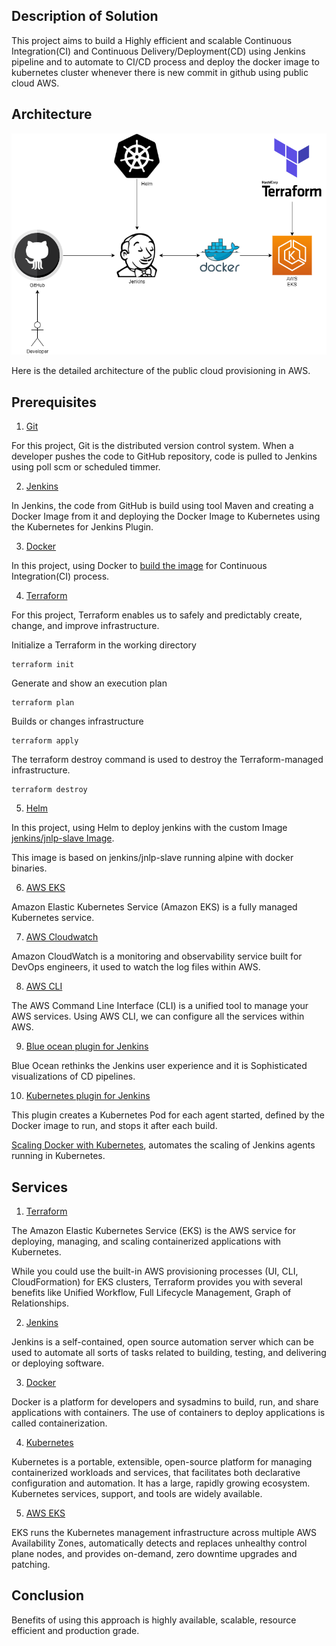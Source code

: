 ## Description of Solution

This project aims to build a Highly efficient and scalable Continuous Integration(CI) and Continuous Delivery/Deployment(CD) using Jenkins pipeline and to automate to CI/CD process and deploy the docker image to kubernetes cluster whenever there is new commit in github using public cloud AWS.

## Architecture

![Public Cloud Architecture](Public_Cloud_Architecture.png)

Here is the detailed architecture of the public cloud provisioning in AWS.

## Prerequisites

1. [Git](https://git-scm.com/book/en/v2/Getting-Started-Installing-Git)

For this project, Git is the distributed version control system. When a developer pushes the code to GitHub repository, code is pulled to Jenkins using poll scm or scheduled timmer. 

2. [Jenkins](https://www.jenkins.io/doc/book/installing/)

In Jenkins, the code from GitHub is build using tool Maven and creating a Docker Image from it and deploying the Docker Image to Kubernetes using the Kubernetes for Jenkins Plugin.

3. [Docker](https://docs.docker.com/engine/install/ubuntu/)

In this project, using Docker to [build the image](https://docs.docker.com/engine/reference/commandline/build/) for Continuous Integration(CI) process.

4. [Terraform](https://learn.hashicorp.com/terraform/getting-started/install.html)

For this project, Terraform enables us to safely and predictably create, change, and improve infrastructure.

Initialize a Terraform in the working directory
```
terraform init
```
Generate and show an execution plan
```
terraform plan
```
Builds or changes infrastructure
```
terraform apply
```
The terraform destroy command is used to destroy the Terraform-managed infrastructure.
```
terraform destroy
```

5. [Helm](https://helm.sh/docs/intro/install/)

In this project, using Helm to deploy jenkins with the custom Image [jenkins/jnlp-slave Image](https://hub.docker.com/r/joao29a/jnlp-slave-alpine-docker).

This image is based on jenkins/jnlp-slave running alpine with docker binaries.

6. [AWS EKS](https://aws.amazon.com/eks/)

Amazon Elastic Kubernetes Service (Amazon EKS) is a fully managed Kubernetes service. 

7. [AWS Cloudwatch](https://aws.amazon.com/cloudwatch/)

Amazon CloudWatch is a monitoring and observability service built for DevOps engineers, it used to watch the log files within AWS.

8. [AWS CLI](https://docs.aws.amazon.com/cli/latest/userguide/cli-chap-install.html)

The AWS Command Line Interface (CLI) is a unified tool to manage your AWS services. Using AWS CLI, we can configure all the services within AWS.

9. [Blue ocean plugin for Jenkins](https://plugins.jenkins.io/blueocean/)

Blue Ocean rethinks the Jenkins user experience and it is Sophisticated visualizations of CD pipelines.

10. [Kubernetes plugin for Jenkins](https://plugins.jenkins.io/kubernetes/)

This plugin creates a Kubernetes Pod for each agent started, defined by the Docker image to run, and stops it after each build.

[Scaling Docker with Kubernetes](https://www.infoq.com/articles/scaling-docker-with-kubernetes/), automates the scaling of Jenkins agents running in Kubernetes.

## Services

1. [Terraform](https://learn.hashicorp.com/terraform)

The Amazon Elastic Kubernetes Service (EKS) is the AWS service for deploying, managing, and scaling containerized applications with Kubernetes.

While you could use the built-in AWS provisioning processes (UI, CLI, CloudFormation) for EKS clusters, Terraform provides you with several benefits like Unified Workflow, Full Lifecycle Management, Graph of Relationships.

2. [Jenkins](https://www.jenkins.io/doc/)

Jenkins is a self-contained, open source automation server which can be used to automate all sorts of tasks related to building, testing, and delivering or deploying software.


3. [Docker](https://docs.docker.com/get-started/)

Docker is a platform for developers and sysadmins to build, run, and share applications with containers. The use of containers to deploy applications is called containerization.

4. [Kubernetes](https://kubernetes.io/docs/home/)

Kubernetes is a portable, extensible, open-source platform for managing containerized workloads and services, that facilitates both declarative configuration and automation. It has a large, rapidly growing ecosystem. Kubernetes services, support, and tools are widely available.

5. [AWS EKS](https://aws.amazon.com/eks/)

EKS runs the Kubernetes management infrastructure across multiple AWS Availability Zones, automatically detects and replaces unhealthy control plane nodes, and provides on-demand, zero downtime upgrades and patching.

## Conclusion

Benefits of using this approach is highly available, scalable, resource efficient and production grade.
